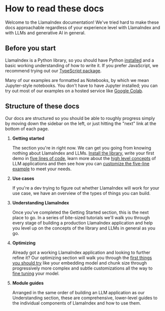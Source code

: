 # How to read these docs

Welcome to the LlamaIndex documentation! We've tried hard to make these docs approachable regardless of your experience level with LlamaIndex and with LLMs and generative AI in general.

## Before you start

LlamaIndex is a Python library, so you should have Python [installed](https://www.python.org/downloads/) and a basic working understanding of how to write it. If you prefer JavaScript, we recommend trying out our [TypeScript package](https://ts.llamaindex.ai/).

Many of our examples are formatted as Notebooks, by which we mean Jupyter-style notebooks. You don't have to have Jupyter installed; you can try out most of our examples on a hosted service like [Google Colab](https://colab.research.google.com/).

## Structure of these docs

Our docs are structured so you should be able to roughly progress simply by moving down the sidebar on the left, or just hitting the "next" link at the bottom of each page.

1. **Getting started** 

    The section you're in right now. We can get you going from knowing nothing about LlamaIndex and LLMs. [Install the library](installation.md), write your first demo in [five lines of code](starter_example.md), learn more about the [high level concepts](concepts.md) of LLM applications and then see how you can [customize the five-line example](customization.rst) to meet your needs.

2. **Use cases**

    If you're a dev trying to figure out whether LlamaIndex will work for your use case, we have an overview of the types of things you can build.

3. **Understanding LlamaIndex**

    Once you've completed the Getting Started section, this is the next place to go. In a series of bite-sized tutorials we'll walk you through every stage of building a production LlamaIndex application and help you level up on the concepts of the library and LLMs in general as you go.

4. **Optimizing**

    Already got a working LlamaIndex application and looking to further refine it? Our optimizing section will walk you through the [first things you should try](/optimizing/basic_strategies/basic_strategies.md) like your embedding model and chunk size through progressively more complex and subtle customizations all the way to [fine tuning](/optimizing/fine-tuning/fine-tuning.md) your model.

5. **Module guides**

    Arranged in the same order of building an LLM application as our Understanding section, these are comprehensive, lower-level guides to the individual components of LlamaIndex and how to use them.
